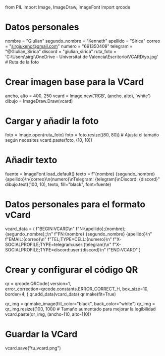 from PIL import Image, ImageDraw, ImageFont
import qrcode

# Datos personales
nombre = "Giulian"
segundo_nombre = "Kenneth"
apellido = "Sirica"
correo = "sirgiukeno@gmail.com"
numero = "691350409"
telegram = "@Giulian_Sirica"
discord = "giulian_sirica"
ruta_foto = 'C:\\Users\\sirgi\\OneDrive - Universitat de Valencia\\Escritorio\\VCARD\\yo.jpg'  # Ruta de la foto

# Crear imagen base para la VCard
ancho, alto = 400, 250
vcard = Image.new('RGB', (ancho, alto), 'white')
dibujo = ImageDraw.Draw(vcard)

# Cargar y añadir la foto
foto = Image.open(ruta_foto)
foto = foto.resize((80, 80))  # Ajusta el tamaño según necesites
vcard.paste(foto, (10, 10))

# Añadir texto
fuente = ImageFont.load_default()
texto = f"{nombre} {segundo_nombre} {apellido}\n{correo}\n{numero}\nTelegram: {telegram}\nDiscord: {discord}"
dibujo.text((100, 10), texto, fill="black", font=fuente)

# Datos personales para el formato vCard
vcard_data = (
    f"BEGIN:VCARD\n"
    f"N:{apellido};{nombre};{segundo_nombre};;\n"
    f"FN:{nombre} {segundo_nombre} {apellido}\n"
    f"EMAIL:{correo}\n"
    f"TEL;TYPE=CELL:{numero}\n"
    f"X-SOCIALPROFILE;TYPE=telegram:user:{telegram}\n"
    f"X-SOCIALPROFILE;TYPE=discord:user:{discord}\n"
    f"END:VCARD"
)

# Crear y configurar el código QR
qr = qrcode.QRCode(
    version=1,
    error_correction=qrcode.constants.ERROR_CORRECT_H,
    box_size=10,
    border=4,
)
qr.add_data(vcard_data)
qr.make(fit=True)

qr_img = qr.make_image(fill_color="black", back_color="white")
qr_img = qr_img.resize((100, 100))  # Tamaño aumentado para mejorar la legibilidad
vcard.paste(qr_img, (ancho-110, alto-110))

# Guardar la VCard
vcard.save("tu_vcard.png")
